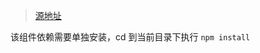 > [源地址](https://scaleflex.github.io/filerobot-image-editor/)

该组件依赖需要单独安装，cd 到当前目录下执行 `npm install`
